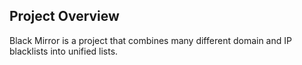 ## Project Overview

Black Mirror is a project that combines many different domain and IP blacklists into unified lists.

